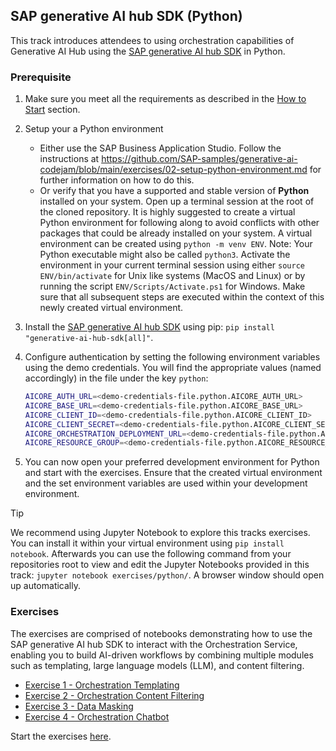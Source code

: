 ## SAP generative AI hub SDK (Python)

This track introduces attendees to using orchestration capabilities of Generative AI Hub using the [SAP generative AI hub SDK](https://pypi.org/project/generative-ai-hub-sdk/) in Python.

### Prerequisite

1. Make sure you meet all the requirements as described in the [How to Start](../../README.md#how-to-start) section.
2. Setup your a Python environment
   - Either use the SAP Business Application Studio. Follow the instructions at <https://github.com/SAP-samples/generative-ai-codejam/blob/main/exercises/02-setup-python-environment.md> for further information on how to do this.
   - Or verify that you have a supported and stable version of **Python** installed on your system. Open up a terminal session at the root of the cloned repository. It is highly suggested to create a virtual Python environment for following along to avoid conflicts with other packages that could be already installed on your system. A virtual environment can be created using `python -m venv ENV`. Note: Your Python executable might also be called `python3`. Activate the environment in your current terminal session using either `source ENV/bin/activate` for Unix like systems (MacOS and Linux) or by running the script `ENV/Scripts/Activate.ps1` for Windows. Make sure that all subsequent steps are executed within the context of this newly created virtual environment.
3. Install the [SAP generative AI hub SDK](https://pypi.org/project/generative-ai-hub-sdk/) using pip: `pip install "generative-ai-hub-sdk[all]"`.
4. Configure authentication by setting the following environment variables using the demo credentials. You will find the appropriate values (named accordingly) in the file under the key `python`:

   ```bash
   AICORE_AUTH_URL=<demo-credentials-file.python.AICORE_AUTH_URL>
   AICORE_BASE_URL=<demo-credentials-file.python.AICORE_BASE_URL>
   AICORE_CLIENT_ID=<demo-credentials-file.python.AICORE_CLIENT_ID>
   AICORE_CLIENT_SECRET=<demo-credentials-file.python.AICORE_CLIENT_SECRET>
   AICORE_ORCHESTRATION_DEPLOYMENT_URL=<demo-credentials-file.python.AICORE_ORCHESTRATION_DEPLOYMENT_URL>
   AICORE_RESOURCE_GROUP=<demo-credentials-file.python.AICORE_RESOURCE_GROUP>
   ```

6. You can now open your preferred development environment for Python and start with the exercises. Ensure that the created virtual environment and the set environment variables are used within your development environment.

> [!TIP]
> We recommend using Jupyter Notebook to explore this tracks exercises.
> You can install it within your virtual environment using `pip install notebook`.
> Afterwards you can use the following command from your repositories root to view and edit the Jupyter Notebooks provided in this track: `jupyter notebook exercises/python/`. A browser window should open up automatically.

### Exercises

The exercises are comprised of notebooks demonstrating how to use the SAP generative AI hub SDK to interact with the Orchestration Service, enabling you to build AI-driven workflows by combining multiple modules such as templating, large language models (LLM), and content filtering.

- [Exercise 1 - Orchestration Templating](./ex1.ipynb)
- [Exercise 2 - Orchestration Content Filtering](./ex2.ipynb)
- [Exercise 3 - Data Masking](./ex3.ipynb)
- [Exercise 4 - Orchestration Chatbot](./ex4.ipynb)

Start the exercises [here](./ex1.ipynb).
